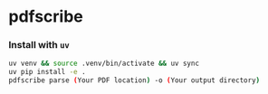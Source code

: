 # pdfscribe

### Install with `uv`

```bash
uv venv && source .venv/bin/activate && uv sync
uv pip install -e .
pdfscribe parse (Your PDF location) -o (Your output directory)
```
